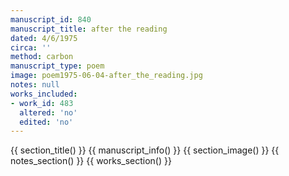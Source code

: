```yaml
---
manuscript_id: 840
manuscript_title: after the reading
dated: 4/6/1975
circa: ''
method: carbon
manuscript_type: poem
image: poem1975-06-04-after_the_reading.jpg
notes: null
works_included:
- work_id: 483
  altered: 'no'
  edited: 'no'
---
```


{{ section_title() }}
{{ manuscript_info() }}
{{ section_image() }}
{{ notes_section() }}
{{ works_section() }}
